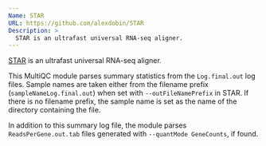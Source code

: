 ```yaml
---
Name: STAR
URL: https://github.com/alexdobin/STAR
Description: >
  STAR is an ultrafast universal RNA-seq aligner.
---
```


[STAR](https://github.com/alexdobin/STAR) is an ultrafast universal RNA-seq aligner.

This MultiQC module parses summary statistics from the `Log.final.out` log files.
Sample names are taken either from the filename prefix (`sampleNameLog.final.out`)
when set with `--outFileNamePrefix` in STAR. If there is no filename prefix,
the sample name is set as the name of the directory containing the file.

In addition to this summary log file, the module parses `ReadsPerGene.out.tab`
files generated with `--quantMode GeneCounts`, if found.
